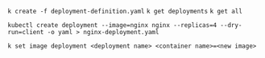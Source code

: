 `k create -f deployment-definition.yaml`
`k get deployments`
`k get all`

`kubectl create deployment --image=nginx nginx --replicas=4 --dry-run=client -o yaml > nginx-deployment.yaml`

`k set image deployment <deployment name> <container name>=<new image>`